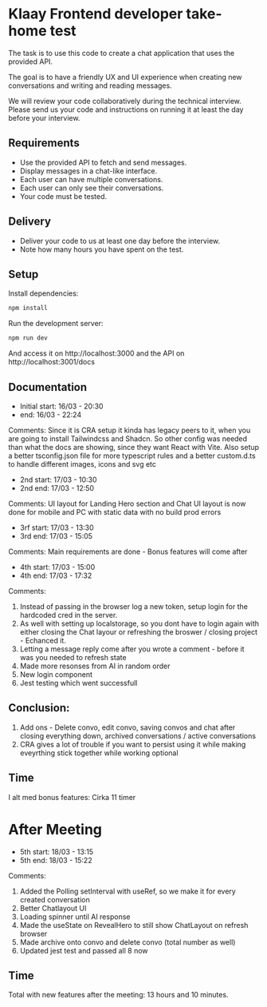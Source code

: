 # Klaay Frontend developer take-home test

The task is to use this code to create a chat application that uses the provided API.

The goal is to have a friendly UX and UI experience when creating new conversations and writing and reading messages.

We will review your code collaboratively during the technical interview. 
Please send us your code and instructions on running it at least the day before your interview.

## Requirements

- Use the provided API to fetch and send messages.
- Display messages in a chat-like interface.
- Each user can have multiple conversations.
- Each user can only see their conversations.
- Your code must be tested.

## Delivery

- Deliver your code to us at least one day before the interview.
- Note how many hours you have spent on the test.

## Setup

Install dependencies:

```bash
npm install
```

Run the development server:

```bash
npm run dev
```

And access it on http://localhost:3000 and the API on http://localhost:3001/docs


## Documentation

- Initial start: 16/03 - 20:30
- end: 16/03 - 22:24

Comments: Since it is CRA setup it kinda has legacy peers to it, when you are going to install Tailwindcss and Shadcn. So other config was needed than what the docs are showing, since they want React with Vite. Also setup a better tsconfig.json file for more typescript rules and a better custom.d.ts to handle different images, icons and svg etc

- 2nd start: 17/03 - 10:30
- 2nd end:  17/03 - 12:50

Comments: UI layout for Landing Hero section and Chat UI layout is now done for mobile and PC with static data with no build prod errors

- 3rf start: 17/03 - 13:30
- 3rd end:  17/03 - 15:05 

Comments: Main requirements are done - Bonus features will come after

- 4th start: 17/03 - 15:00
- 4th end:  17/03 - 17:32 

Comments: 
1. Instead of passing in the browser log a new token, setup login for the hardcoded cred in the server.
2. As well with setting up localstorage, so you dont have to login again with either closing the Chat layour or refreshing the broswer / closing project - Echanced it.
3. Letting a message reply come after you wrote a comment - before it was you needed to refresh state
4. Made more resonses from AI in random order
5. New login component
6. Jest testing which went successfull

## Conclusion: 
1. Add ons - Delete convo, edit convo, saving convos and chat after closing everything down, archived conversations / active conversations 
2. CRA gives a lot of trouble if you want to persist using it while making eveyrthing stick together while working optional

## Time 
I alt med bonus features: Cirka 11 timer

# After Meeting

- 5th start: 18/03 - 13:15
- 5th end:  18/03 - 15:22

Comments: 
1. Added the Polling setInterval with useRef, so we make it for every created conversation
2. Better Chatlayout UI
3. Loading spinner until AI response
4. Made the useState on RevealHero to still show ChatLayout on refresh browser
5. Made archive onto convo and delete convo (total number as well)
6. Updated jest test and passed all 8 now

## Time 
Total with new features after the meeting: 13 hours and 10 minutes.
